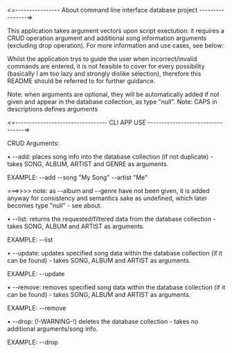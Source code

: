 <=---------------- About command line interface database project ----------------=>

This application takes argument vectors upon script exectution: it requires a CRUD operation argument and additional song information arguments (excluding drop operation). For more information and use cases, see below:

Whilst the application trys to guide the user when incorrect/invalid commands are entered, it is not feasible to cover for every possibility (basically I am too lazy and strongly dislike selection), therefore this README should be referred to for further guidance.

Note: when arguments are optional, they will be automatically added if not given and appear in the database collection, as type "null".
Note: CAPS in descriptions defines arguments

<=--------------------------------- CLI APP USE ---------------------------------=>

CRUD Arguments:

• --add: places song info into the database collection (if not duplicate) - takes SONG, ALBUM, ARTIST and GENRE as arguments.

EXAMPLE: --add --song "My Song" --artist "Me"

===>>>> note: as --album and --genre have not been given, it is added anyway for consistency and semantics sake as undefined, which later becomes type "null" - see about.

• --list: returns the requested/filtered data from the database collection - takes SONG, ALBUM and ARTIST as arguments.

EXAMPLE: --list

• --update: updates specified song data within the database collection (if it can be found) - takes SONG, ALBUM and ARTIST as arguments.

EXAMPLE: --update

• --remove: removes specified song data within the database collection (if it can be found) - takes SONG, ALBUM and ARTIST as arguments.

EXAMPLE: --remove

• --drop: (!-WARNING-!) deletes the database collection - takes no additional arguments/song info.

EXAMPLE: --drop